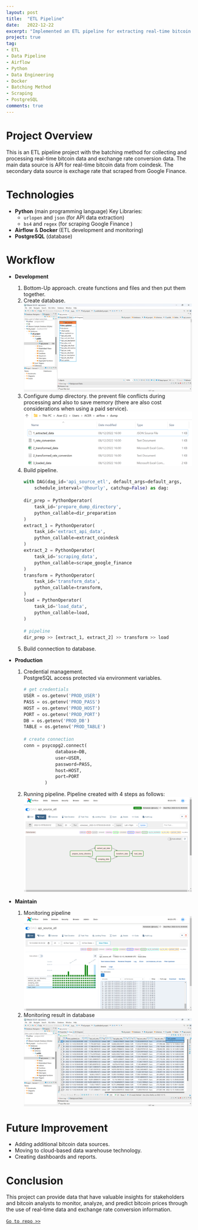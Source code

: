 ```yaml
---
layout: post
title:  "ETL Pipeline"
date:   2022-12-22
excerpt: "Implemented an ETL pipeline for extracting real-time bitcoin data from API and additional exchange rate conversion data from Google Finance. Utilized Python, Airflow, Docker, and PostgreSQL to process, store and analyze the data. Carried out parallel data extraction, transformation and loading stages, with considerations for data security and optimized memory usage. The result is a data-driven solution that can be used by stakeholders and bitcoin analysts to monitor, analyze, and predict bitcoin prices."
project: true
tag:
- ETL
- Data Pipeline
- Airflow
- Python
- Data Engineering
- Docker
- Batching Method
- Scraping
- PostgreSQL
comments: true
---
```


# Project Overview

This is an ETL pipeline project with the batching method for collecting and processing real-time bitcoin data and exchange rate conversion data. The main data source is API for real-time bitcoin data from coindesk. The secondary data source is exchage rate that scraped from Google Finance.

# Technologies

* **Python** (main programming language)
  Key Libraries: 
  * `urlopen` and `json` (for API data extraction)
  * `bs4` and `regex` (for scraping Google Finance )
* **Airflow** & **Docker** (ETL development and monitoring)
* **PostgreSQL** (database)

# Workflow
* **Development**
	1. Bottom-Up approach.
    create functions and files and then put them together.
	2. Create database.
    ![Database Architecture in PostgreSQL](https://github.com/m-nanda/ETL-Pipeline/raw/main/img/table_postgres.png "Database Architecture in PostgreSQL")  
	3. Configure dump directory.
    the prevent file conflicts during processing and also to save memory (there are also cost considerations when using a paid service).
    ![Dump Directory](https://github.com/m-nanda/ETL-Pipeline/raw/main/img/dump_dir.png "Dump Directory")
  4. Build pipeline.
      ```python
      with DAG(dag_id='api_source_etl', default_args=default_args,
          schedule_interval='@hourly', catchup=False) as dag:

      dir_prep = PythonOperator(
          task_id='prepare_dump_directory',
          python_callable=dir_preparation
      )
      extract_1 = PythonOperator(
          task_id='extract_api_data',
          python_callable=extract_coindesk
      )
      extract_2 = PythonOperator(
          task_id='scraping_data',
          python_callable=scrape_google_finance
      )
      transform = PythonOperator(
          task_id='transform_data',
          python_callable=transform,
      )
      load = PythonOperator(
          task_id='load_data',
          python_callable=load,
      )
      
      # pipeline
      dir_prep >> [extract_1, extract_2] >> transform >> load
      ```
	5. Build connection to database.

* **Production**
	1. Credential management.  
    PostgreSQL access protected via environment variables.
        ```python
        # get credentials
        USER = os.getenv('PROD_USER') 
        PASS = os.getenv('PROD_PASS') 
        HOST = os.getenv('PROD_HOST') 
        PORT = os.getenv('PROD_PORT') 
        DB = os.getenv('PROD_DB') 
        TABLE = os.getenv('PROD_TABLE') 

        # create connection
        conn = psycopg2.connect(
                    database=DB, 
                    user=USER, 
                    password=PASS, 
                    host=HOST, 
                    port=PORT
                )
        ```
	2. Running pipeline.
    Pipeline created with 4 steps as follows:    
    ![Pipeline Graph](https://github.com/m-nanda/ETL-Pipeline/raw/main/img/pipeline_graph.png "Pipeline Graph")
* **Maintain**
	1. Monitoring pipeline
    ![Monitoring Pipeline in Airflow](https://github.com/m-nanda/ETL-Pipeline/raw/main/img/airflow.png "Monitoring Pipeline in Airflow")
	2. Monitoring result in database
    ![Loaded Data in PostgreSQL](https://github.com/m-nanda/ETL-Pipeline/raw/main/img/loaded_data_result.png "Loaded Data in PostgreSQL")

# Future Improvement

* Adding additional bitcoin data sources.
* Moving to cloud-based data warehouse technology.
* Creating dashboards and reports.

# Conclusion

This project can provide data that have valuable insights for stakeholders and bitcoin analysts to monitor, analyze, and predict bitcoin prices through the use of real-time data and exchange rate conversion information.  

[`Go to repo >>`](https://github.com/m-nanda/ETL-Pipeline)  